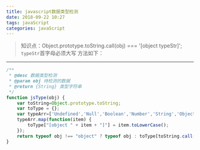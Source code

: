 ```yaml
---
title: javascript数据类型检测
date: 2018-09-22 10:27
tags: javaScript
categories: javaScript
---
```

> 知识点：Object.prototype.toString.call(obj) === '[object typeStr]'; `typeStr`首字母必须大写
方法如下：
---

```javascript
/**
 * @desc 数据类型检测
 * @param obj 待检测的数据
 * @return {String} 类型字符串
 */
function jsType(obj) {
    var toString=Object.prototype.toString;
    var toType = {};
    var typeArr=['Undefined','Null','Boolean','Number','String','Object','Array','Function','Date','RegExp','Error','Arguments'];
    typeArr.map(function(item) {
        toType["[object " + item + "]"] = item.toLowerCase();
    });
    return typeof obj !== "object" ? typeof obj : toType[toString.call(obj)];
}
```





